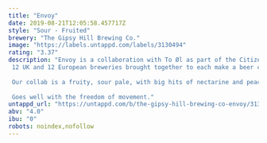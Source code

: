 ```yaml
---
title: "Envoy"
date: 2019-08-21T12:05:58.457717Z
style: "Sour - Fruited"
brewery: "The Gipsy Hill Brewing Co."
image: "https://labels.untappd.com/labels/3130494"
rating: "3.37"
description: "Envoy is a collaboration with To Øl as part of the Citizens of Everywhere project. 12 UK and 12 European breweries brought together to each make a beer celebrating the achievements of the EU.  Our collab is a fruity, sour pale, with big hits of nectarine and peach with soft dry finish.  Goes well with the freedom of movement."
untappd_url: "https://untappd.com/b/the-gipsy-hill-brewing-co-envoy/3130494"
abv: "4.0"
ibu: "0"
robots: noindex,nofollow
---
```

